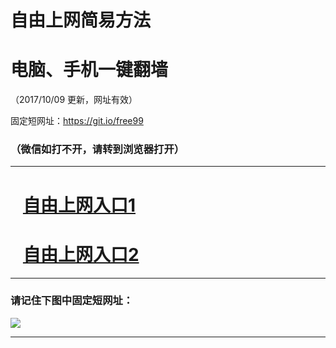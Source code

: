 ﻿# 自由上网简易方法

# 电脑、手机一键翻墙

（2017/10/09 更新，网址有效）

固定短网址：https://git.io/free99

### （微信如打不开，请转到浏览器打开）


***





# &nbsp;&nbsp; <a href="http://ft652821566.fwq-tz-1001.info/fwqtz01.html?t=100900113607 " target="_blank">自由上网入口1</a>
# &nbsp;&nbsp; <a href="http://ft68048919.fwq-tz-1002.info/fwqtz02.html?t=1009001949 " target="_blank">自由上网入口2</a>
***

### 请记住下图中固定短网址：

<img src="https://s3-us-west-2.amazonaws.com/fwq-1001/yjfq-20170905okok.png" /> 


***

